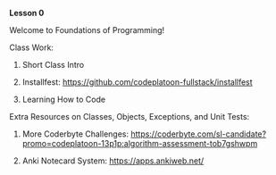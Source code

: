 **Lesson 0**

Welcome to Foundations of Programming!

Class Work:

1. Short Class Intro

2. Installfest: https://github.com/codeplatoon-fullstack/installfest

3. Learning How to Code


Extra Resources on Classes, Objects, Exceptions, and Unit Tests:

1. More Coderbyte Challenges: https://coderbyte.com/sl-candidate?promo=codeplatoon-13p1p:algorithm-assessment-tob7gshwpm

2. Anki Notecard System: https://apps.ankiweb.net/
